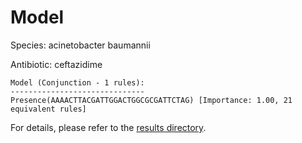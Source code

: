 
# Model

Species: acinetobacter baumannii

Antibiotic: ceftazidime

```
Model (Conjunction - 1 rules):
------------------------------
Presence(AAAACTTACGATTGGACTGGCGCGATTCTAG) [Importance: 1.00, 21 equivalent rules]

```

For details, please refer to the [results directory](../../../../../results/scm_b/acinetobacter+baumannii/ceftazidime/repeat_4/).

